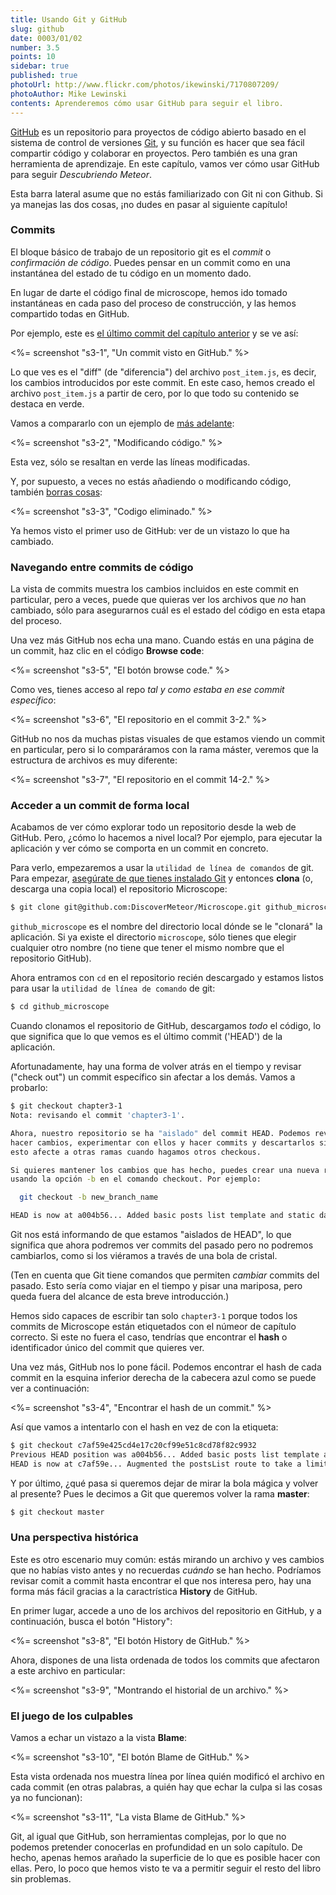 ```yaml
---
title: Usando Git y GitHub
slug: github
date: 0003/01/02
number: 3.5
points: 10
sidebar: true
published: true
photoUrl: http://www.flickr.com/photos/ikewinski/7170807209/
photoAuthor: Mike Lewinski
contents: Aprenderemos cómo usar GitHub para seguir el libro.
---
```


[GitHub](https://github.com/) es un repositorio para proyectos de código abierto basado en el sistema de control de versiones [Git](http://git-scm.com/), y su función es hacer que sea fácil compartir código y colaborar en proyectos. Pero también es una gran herramienta de aprendizaje. En este capítulo, vamos ver cómo usar GitHub para seguir *Descubriendo Meteor*.

Esta barra lateral asume que no estás familiarizado con Git ni con Github. Si ya manejas las dos cosas, ¡no dudes en pasar al siguiente capítulo!

### Commits

El bloque básico de trabajo de un repositorio git es el *commit* o _confirmación de código_. Puedes pensar en un commit como en una instantánea del estado de tu código en un momento dado.

En lugar de darte el código final de microscope, hemos ido tomado instantáneas en cada paso del proceso de construcción, y las hemos compartido todas en GitHub.

Por ejemplo, este es [el último commit del capítulo anterior](https://github.com/DiscoverMeteor/Microscope/commit/chapter3-2) y se ve así:

<%= screenshot "s3-1", "Un commit visto en GitHub." %>

Lo que ves es el "diff" (de "diferencia") del archivo `post_item.js`, es decir, los cambios introducidos por este commit. En este caso, hemos creado el archivo `post_item.js` a partir de cero, por lo que todo su contenido se destaca en verde.

Vamos a compararlo con un ejemplo de [más adelante](https://github.com/DiscoverMeteor/Microscope/commit/chapter13-1):

<%= screenshot "s3-2", "Modificando código." %>

Esta vez, sólo se resaltan en verde las líneas modificadas.

Y, por supuesto, a veces no estás añadiendo o modificando código, también [borras cosas](https://github.com/DiscoverMeteor/Microscope/commit/chapter12-2):

<%= screenshot "s3-3", "Codigo eliminado." %>

Ya hemos visto el primer uso de GitHub: ver de un vistazo lo que ha cambiado.

### Navegando entre commits de código

La vista de commits muestra los cambios incluidos en este commit en particular, pero a veces, puede que quieras ver los archivos que *no* han cambiado, sólo para asegurarnos cuál es el estado del código en esta etapa del proceso.

Una vez más GitHub nos echa una mano. Cuando estás en una página de un commit, haz clic en el código **Browse code**:

<%= screenshot "s3-5", "El botón browse code." %>

Como ves, tienes acceso al repo *tal y como estaba en ese commit específico*:

<%= screenshot "s3-6", "El repositorio en el commit 3-2." %>

GitHub no nos da muchas pistas visuales de que estamos viendo un commit en particular, pero si lo comparáramos con la rama máster, veremos que la estructura de archivos es muy diferente:

<%= screenshot "s3-7", "El repositorio en el commit 14-2." %>

### Acceder a un commit de forma local

Acabamos de ver cómo explorar todo un repositorio desde la web de GitHub. Pero, ¿cómo lo hacemos a nivel local? Por ejemplo, para ejecutar la aplicación y ver cómo se comporta en un commit en concreto.

Para verlo, empezaremos a usar la `utilidad de línea de comandos` de git. Para empezar, [asegúrate de que tienes instalado Git](http://git-scm.com/downloads) y entonces **clona** (o, descarga una copia local) el repositorio Microscope:

~~~bash
$ git clone git@github.com:DiscoverMeteor/Microscope.git github_microscope
~~~

`github_microscope` es el nombre del directorio local dónde se le "clonará" la aplicación. Si ya existe el directorio `microscope`, sólo tienes que elegir cualquier otro nombre (no tiene que tener el mismo nombre que el repositorio GitHub).

Ahora entramos con `cd` en el repositorio recién descargado y estamos listos para usar la `utilidad de línea de comando` de git:

~~~bash
$ cd github_microscope
~~~

Cuando clonamos el repositorio de GitHub, descargamos *todo* el código, lo que significa que lo que vemos es el último commit ('HEAD') de la aplicación.

Afortunadamente, hay una forma de volver atrás en el tiempo y revisar ("check out") un commit específico sin afectar a los demás. Vamos a probarlo:

~~~bash
$ git checkout chapter3-1
Nota: revisando el commit 'chapter3-1'.

Ahora, nuestro repositorio se ha "aislado" del commit HEAD. Podemos revisarlo, 
hacer cambios, experimentar con ellos y hacer commits y descartarlos sin que 
esto afecte a otras ramas cuando hagamos otros checkous.

Si quieres mantener los cambios que has hecho, puedes crear una nueva rama
usando la opción -b en el comando checkout. Por ejemplo:

  git checkout -b new_branch_name

HEAD is now at a004b56... Added basic posts list template and static data.
~~~

Git nos está informando de que estamos "aislados de HEAD", lo que significa que ahora podremos ver commits del pasado pero no podremos cambiarlos, como si los viéramos a través de una bola de cristal.

(Ten en cuenta que Git tiene comandos que permiten *cambiar* commits del pasado. Esto sería como viajar en el tiempo y pisar una mariposa, pero queda fuera del alcance de esta breve introducción.)

Hemos sido capaces de escribir tan solo `chapter3-1` porque todos los commits de Microscope están etiquetados con el númeor de capítulo correcto. Si este no fuera el caso, tendrías que encontrar el **hash** o identificador único del commit que quieres ver.

Una vez más, GitHub nos lo pone fácil. Podemos encontrar el hash de cada commit en la esquina inferior derecha de la cabecera azul como se puede ver a continuación:

<%= screenshot "s3-4", "Encontrar el hash de un commit." %>

Así que vamos a intentarlo con el hash en vez de con la etiqueta:

~~~bash
$ git checkout c7af59e425cd4e17c20cf99e51c8cd78f82c9932
Previous HEAD position was a004b56... Added basic posts list template and static data.
HEAD is now at c7af59e... Augmented the postsList route to take a limit
~~~

Y por último, ¿qué pasa si queremos dejar de mirar la bola mágica y volver al presente? Pues le decimos a Git que queremos volver la rama **master**:

~~~bash
$ git checkout master
~~~

### Una perspectiva histórica

Este es otro escenario muy común: estás mirando un archivo y ves cambios que no habías visto antes y no recuerdas *cuándo* se han hecho. Podríamos revisar comit a commit hasta encontrar el que nos interesa pero, hay una forma más fácil gracias a la caractrística **History** de GitHub.

En primer lugar, accede a uno de los archivos del repositorio en GitHub, y a continuación, busca el botón "History":

<%= screenshot "s3-8", "El botón History de GitHub." %>

Ahora, dispones de una lista ordenada de todos los commits que afectaron a este archivo en particular:

<%= screenshot "s3-9", "Montrando el historial de un archivo." %>

### El juego de los culpables

Vamos a echar un vistazo a la vista **Blame**:

<%= screenshot "s3-10", "El botón Blame de GitHub." %>

Esta vista ordenada nos muestra línea por línea quién modificó el archivo en cada commit (en otras palabras, a quién hay que echar la culpa si las cosas ya no funcionan):

<%= screenshot "s3-11", "La vista Blame de GitHub." %>

Git, al igual que GitHub, son herramientas complejas, por lo que no podemos pretender conocerlas en profundidad en un solo capítulo. De hecho, apenas hemos arañado la superficie de lo que es posible hacer con ellas. Pero, lo poco que hemos visto te va a permitir seguir el resto del libro sin problemas.
